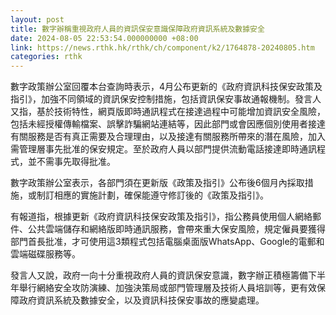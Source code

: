 ```yaml
---
layout: post
title: 數字辦稱重視政府人員的資訊保安意識保障政府資訊系統及數據安全
date: 2024-08-05 22:53:54.000000000 +08:00
link: https://news.rthk.hk/rthk/ch/component/k2/1764878-20240805.htm
categories: rthk
---
```


數字政策辦公室回覆本台查詢時表示，4月公布更新的《政府資訊科技保安政策及指引》，加強不同領域的資訊保安控制措施，包括資訊保安事故通報機制。發言人又指，基於技術特性，網頁版即時通訊程式在接達過程中可能增加資訊安全風險，包括未經授權傳輸檔案、誤擊詐騙網站連結等，因此部門或會因應個別使用者接達有關服務是否有真正需要及合理理由，以及接達有關服務所帶來的潛在風險，加入需管理層事先批准的保安規定。至於政府人員以部門提供流動電話接達即時通訊程式，並不需事先取得批准。

數字政策辦公室表示，各部門須在更新版《政策及指引》公布後6個月內採取措施，或制訂相應的實施計劃，確保能遵守修訂後的《政策及指引》。

有報道指，根據更新《政府資訊科技保安政策及指引》，指公務員使用個人網絡郵件、公共雲端儲存和網絡版即時通訊服務，會帶來重大保安風險，規定僱員要獲得部門首長批准，才可使用這3類程式包括電腦桌面版WhatsApp、Google的電郵和雲端磁碟服務等。

發言人又說，政府一向十分重視政府人員的資訊保安意識，數字辦正積極籌備下半年舉行網絡安全攻防演練、加強決策局或部門管理層及技術人員培訓等，更有效保障政府資訊系統及數據安全，以及資訊科技保安事故的應變處理。
